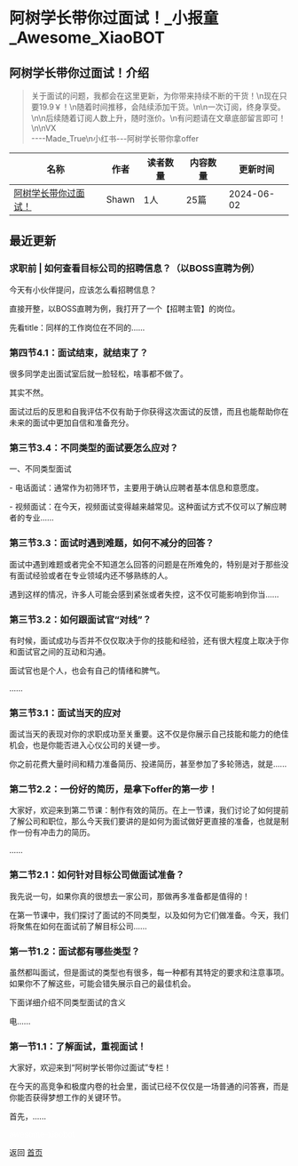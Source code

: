 # 阿树学长带你过面试！_小报童_Awesome_XiaoBOT

## 阿树学长带你过面试！介绍
> 关于面试的问题，我都会在这里更新，为你带来持续不断的干货！\n现在只要19.9￥！\n随着时间推移，会陆续添加干货。\n\n一次订阅，终身享受。\n\n后续随着订阅人数上升，随时涨价。\n有问题请在文章底部留言即可！\n\nVX  
----Made_True\n小红书---阿树学长带你拿offer  
  


|名称|作者|读者数量|内容数量|更新时间|
|---|---|---|---|---|
|[阿树学长带你过面试！](https://xiaobot.net/p/Made_True?refer=0b133df9-27dc-423b-8101-639049001c13)|Shawn|1人|25篇|2024-06-02|

## 最近更新
### 求职前 | 如何查看目标公司的招聘信息？（以BOSS直聘为例）

今天有小伙伴提问，应该怎么看招聘信息？

直接开整，以BOSS直聘为例，我打开了一个【招聘主管】的岗位。

先看title：同样的工作岗位在不同的......

### 第四节4.1：面试结束，就结束了？

很多同学走出面试室后就一脸轻松，啥事都不做了。

其实不然。

面试过后的反思和自我评估不仅有助于你获得这次面试的反馈，而且也能帮助你在未来的面试中更加自信和准备充分。

### 第三节3.4：不同类型的面试要怎么应对？

一、不同类型面试

\- 电话面试：通常作为初筛环节，主要用于确认应聘者基本信息和意愿度。

\- 视频面试：在今天，视频面试变得越来越常见。这种面试方式不仅可以了解应聘者的专业......

### 第三节3.3：面试时遇到难题，如何不减分的回答？

面试中遇到难题或者完全不知道怎么回答的问题是在所难免的，特别是对于那些没有面试经验或者在专业领域内还不够熟练的人。

遇到这样的情况，许多人可能会感到紧张或者失控，这不仅可能影响到你当......

### 第三节3.2：如何跟面试官“对线”？

有时候，面试成功与否并不仅仅取决于你的技能和经验，还有很大程度上取决于你和面试官之间的互动和沟通。

面试官也是个人，也会有自己的情绪和脾气。

......

### 第三节3.1：面试当天的应对

面试当天的表现对你的求职成功至关重要。这不仅是你展示自己技能和能力的绝佳机会，也是你能否进入心仪公司的关键一步。

你之前花费大量时间和精力准备简历、投递简历，甚至参加了多轮筛选，就是......

### 第二节2.2：一份好的简历，是拿下offer的第一步！

大家好，欢迎来到第二节课：制作有效的简历。在上一节课，我们讨论了如何提前了解公司和职位，那么今天我们要讲的是如何为面试做好更直接的准备，也就是制作一份有冲击力的简历。

......

### 第二节2.1：如何针对目标公司做面试准备？

我先说一句，如果你真的很想去一家公司，那做再多准备都是值得的！

在第一节课中，我们探讨了面试的不同类型，以及如何为它们做准备。今天，我们将聚焦在如何在面试前了解目标公司......

### 第一节1.2：面试都有哪些类型？

虽然都叫面试，但是面试的类型也有很多，每一种都有其特定的要求和注意事项。如果你不了解这些，可能会错失展示自己的最佳机会。

下面详细介绍不同类型面试的含义

电......

### 第一节1.1：了解面试，重视面试！

大家好，欢迎来到“阿树学长带你过面试”专栏！

在今天的高竞争和极度内卷的社会里，面试已经不仅仅是一场普通的问答赛，而是你能否获得梦想工作的关键环节。

首先，......


<a href="https://github.com/Reno9527/awesome-xiaobot" style="color: white; text-decoration: none;">awesome-xiaobot</a>

返回 [首页](../README.md)

